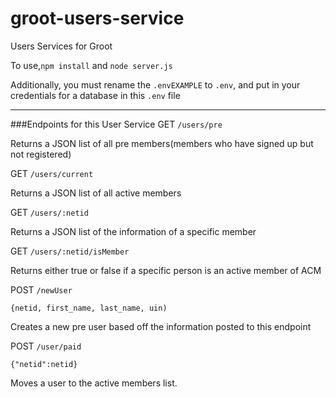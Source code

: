 # groot-users-service
Users Services for Groot

To use,``` npm install ``` and ```node server.js```

Additionally, you must rename the ```.envEXAMPLE``` to ```.env```, and put in your credentials for a database in this ```.env``` file

---
###Endpoints for this User Service
GET `/users/pre`

  Returns a JSON list of all pre members(members who have signed up but not registered)
  
GET `/users/current`

  Returns a JSON list of all active members

GET `/users/:netid`

  Returns a JSON list of the information of a specific member

GET `/users/:netid/isMember`
  
  Returns either true or false if a specific person is an active member of ACM
  
POST `/newUser`
  
  `{netid, first_name, last_name, uin)`
  
  Creates a new pre user based off the information posted to this endpoint
  
    
POST `/user/paid`
  
  `{"netid":netid}`
  
  Moves a user to the active members list.

